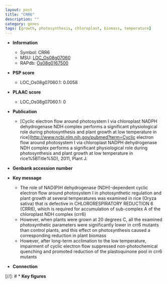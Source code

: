 ```yaml
---
layout: post
title: "CRR6"
description: ""
category: genes
tags: [growth, photosynthesis, chloroplast, biomass, temperature]
---
```


* **Information**  
    + Symbol: CRR6  
    + MSU: [LOC_Os08g07060](http://rice.plantbiology.msu.edu/cgi-bin/ORF_infopage.cgi?orf=LOC_Os08g07060)  
    + RAPdb: [Os08g0167500](http://rapdb.dna.affrc.go.jp/viewer/gbrowse_details/irgsp1?name=Os08g0167500)  

* **PSP score**  
    + LOC_Os08g07060.1: 0.0058 

* **PLAAC score**  
    + LOC_Os08g07060.1: 0 

* **Publication**  
    + [Cyclic electron flow around photosystem I via chloroplast NADPH dehydrogenase NDH complex performs a significant physiological role during photosynthesis and plant growth at low temperature in rice](http://www.ncbi.nlm.nih.gov/pubmed?term=Cyclic electron flow around photosystem I via chloroplast NADPH dehydrogenase NDH complex performs a significant physiological role during photosynthesis and plant growth at low temperature in rice%5BTitle%5D), 2011, Plant J.

* **Genbank accession number**  

* **Key message**  
    + The role of NAD(P)H dehydrogenase (NDH)-dependent cyclic electron flow around photosystem I in photosynthetic regulation and plant growth at several temperatures was examined in rice (Oryza sativa) that is defective in CHLORORESPIRATORY REDUCTION 6 (CRR6), which is required for accumulation of sub-complex A of the chloroplast NDH complex (crr6)
    + However, when plants were grown at 20 degrees C, all the examined photosynthetic parameters were significantly lower in crr6 mutants than control plants, and this effect on photosynthesis caused a corresponding reduction in plant biomass
    + However, after long-term acclimation to the low temperature, impairment of cyclic electron flow suppressed non-photochemical quenching and promoted reduction of the plastoquinone pool in crr6 mutants

* **Connection**  

[//]: # * **Key figures**  


